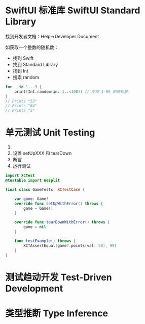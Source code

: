 # SwiftUI 标准库 SwiftUI Standard Library
找到开发者文档：Help->Developer Document

如获取一个整数的随机数：
- 找到 Swift
- 找到 Standard Library
- 找到 Int
- 搜索 random
```swift
for _ in 1...3 {
    print(Int.random(in: 1..<100)) // 生成 1-99 的随机数
}
// Prints "53"
// Prints "64"
// Prints "5"
```
# 单元测试 Unit Testing
1.  
2.  设置 setUpXXX 和 tearDown
3. 断言
4. 运行测试

```swift
import XCTest
@testable import WeSplit

final class GameTests: XCTestCase {

    var game: Game!
    override func setUpWithError() throws {
        game = Game()
    }

    override func tearDownWithError() throws {
        game = nil
    }

    func testExample() throws {
        XCTAssertEqual(game?.points(val: 50), 99)
    }
}

```
# 测试趋动开发 Test-Driven Development

# 类型推断 Type Inference
